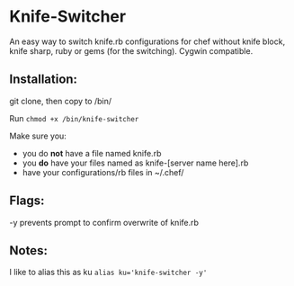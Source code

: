 Knife-Switcher
==============

An easy way to switch knife.rb configurations for chef without knife block, knife sharp, ruby or 
gems (for the switching). Cygwin compatible.

Installation:
-------------

git clone, then copy to /bin/

Run ```chmod +x /bin/knife-switcher```

Make sure you:

* you do **not** have a file named knife.rb
* you **do** have your files named as knife-[server name here].rb
* have your configurations/rb files in ~/.chef/


Flags: 
------

-y	prevents prompt to confirm overwrite of knife.rb

Notes:
------

I like to alias this as ku
```alias ku='knife-switcher -y'```
